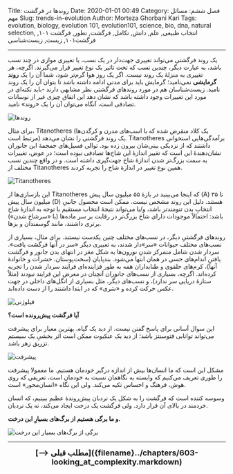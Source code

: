 Title: روندها در فرگشت
Date: 2020-01-01 00:49
Category: فصل ششم: مسائل مهم
Slug: trends-in-evolution
Author: Morteza Ghorbani Kari
Tags: evolution, biology, evolution 101, evolution101, science, bio, dna, natural selection, انتخاب طبیعی, علم, دانش, تکامل, فرگشت, تطور, فرگشت ۱۰۱, فرگشت۱۰۱, زیست, زیست‌شناسی

------
یک روند فرگشتی می‌تواند تغییری جهت‌دار در یک نسب، یا تغییری موازی در چند نسب باشد، به عبارت دیگر، چندین نسب که تحت تاثیر یک نوع تغییر قرار می‌گیرند. اگرچه، هر تغییری به منزلهٔ یک روند نیست. اگر یک روز هوا گرم‌تر شود، شما آن را یک **روند گرمایشی** نمی‌نامید؛ گرمایش باید برای مدتی ادامه داشته باشد تا بتوان آن را یک روند نامید. زیست‌شناسان هم در مورد روندهای فرگشتی نظر مشابهی دارند -باید نکته‌ای در مورد این تغییرات وجود داشته باشد که نشان دهد این اتفاق چیزی غیر از نوسانات تصادفی است، آنگاه می‌توان آن را یک «روند» نامید.

![روندها]({static}/images/54-1.gif)

برای مثال، Titanotheres (یک کلاد منقرض شده که با اسب‌های مدرن و کرگدن‌ها مرتبط است) یک روند فرگشتی را نشان می‌دهد. Titanotheres برآمدگی‌هایی استخوانی داشتند که از نزدیکی بینی‌شان بیرون زده بود. توالی فسیل‌های جمجمهٔ این جانوران نشان‌دهندهٔ این است که تغییر اندازهٔ این شاخ‌ها تصادفی نبوده است؛ در عوض، تغییرات به سمت بزرگ‌تر شدن اندازهٔ شاخ جهت‌گیری داشته است. و در واقع چندین نسب مختلف از Titanotheres همین نوع تغییر در اندازهٔ شاخ را تجربه کردند.

![Titanotheres]({static}/images/54-2.gif)

این بازسازی‌ها از Titanotheres که اینجا می‌بینید در بازهٔ ۵۵ میلیون ‌سال‌ پیش (A) تا ۳۵ میلیون‌ سال‌ پیش (D) هستند. دلیل این روند مشخص نیست. ممکن است محصول جانبیِ انتخابِ بدن تنومندتر باشد، و/یا می‌تواند نتیجهٔ انتخاب مستقیم با توجه به اندازهٔ شاخ باشد: احتمالاً موجودات دارای شاخ بزرگ‌تر در رقابت بر سر ماده‌ها (با «سرشاخ شدن») برتری داشتند، مانند گوسفندان و بزها.

روندهای فرگشتیِ دیگر، در نسب‌های مختلف چنین یکدست نیستند. برای مثال، بسیاری از نسب‌های مختلف حیوانات «سر»دار شدند، به تعبیری دیگر «سر در آنها فرگشت یافت». سردار شدن شامل متمرکز شدنِ نورون‌ها به شکل مغز در انتهای بدن جانور و فرگشت یافتنِ اندام‌های حسی در همان انتها می‌شود. بندپایان (سخت‌پوستان، حشرات و خانوادهٔ آنها)، کرم‌های حلقوی و طنابداران همه به طور فزاینده‌ای فرایند سردار شدن را تجربه کرده‌اند. اگرچه، بسیاری از نسب‌های جانوران آنچنان در معرض این فرایند نبودند (مثلاً ستارهٔ دریایی سر ندارد)، و نسب‌های دیگر، مثل بسیاری از انگل‌های داخلی در جهت عکس حرکت کرده و «سَری» که در ابتدا داشتند را از دست داده‌اند.

![فیلوژنی]({static}/images/54-3.gif)

**آیا فرگشت پیش‌رونده است؟**

این سوال آسانی برای پاسخ گفتن نیست. از دید یک گیاه، بهترین معیار برای پیشرفت می‌تواند توانایی فتوسنتز باشد؛ از دید یک عنکبوت ممکن است اثر بخشیِ یک سیستم تزریق زهر باشد.

![پیشرفت]({static}/images/54-4.gif)

مشکل این است که ما انسان‌ها بیش از اندازه درگیر خودمان هستیم. ما معمولا پیشرفت را طوری تعریف می‌کنیم که وابسته به نگاهمان نسبت به خودمان است، تعریفی که روی هوش، فرهنگ و احساس تکیه می‌کند. ولی این نگاه «انسان‌محور» است.

وسوسه کننده است که فرگشت را به شکل یک نردبان پیش‌روندهٔ عظیم ببینیم، که انسان خردمند در بالای آن قرار دارد. ولی فرگشت یک درخت ایجاد می‌کند، نه یک نردبان.

**و ما برگی هستیم از برگ‌های بسیارِ این درخت.**

![برگی از برگ‌های بسیارِ این درخت]({static}/images/54-5.gif)

------
<center>
    <font size="4">
        <b>
            [⟶ مطلب قبلی]({filename}../chapters/603-looking_at_complexity.markdown)
        </b>
    </font>
</center>